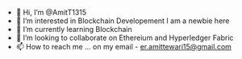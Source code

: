 - 👋 Hi, I’m @AmitT1315
- 👀 I’m interested in Blockchain Developement I am a newbie here 
- 🌱 I’m currently learning Blockchain
- 💞️ I’m looking to collaborate on Ethereium and Hyperledger Fabric
- 📫 How to reach me ... on my email - er.amittewari15@gmail.com

<!---
AmitT1315/AmitT1315 is a ✨ special ✨ repository because its `README.md` (this file) appears on your GitHub profile.
You can click the Preview link to take a look at your changes.
--->
